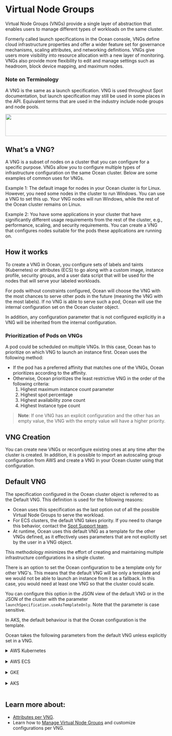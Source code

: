 # Virtual Node Groups

Virtual Node Groups (VNGs) provide a single layer of abstraction that enables users to manage different types of workloads on the same cluster.

Formerly called launch specifications in the Ocean console, VNGs define cloud infrastructure properties and offer a wider feature set for governance mechanisms, scaling attributes, and networking definitions. VNGs give users more visibility into resource allocation with a new layer of monitoring. VNGs also provide more flexibility to edit and manage settings such as headroom, block device mapping, and maximum nodes.

### Note on Terminology

A VNG is the same as a launch specification. VNG is used throughout Spot documentation, but launch specification may still be used in some places in the API. Equivalent terms that are used in the industry include node groups and node pools.

<img src="/ocean/_media/features-vngs-01.png" width="578" height="69" />

## What’s a VNG?

A VNG is a subset of nodes on a cluster that you can configure for a specific purpose. VNGs allow you to configure multiple types of infrastructure configuration on the same Ocean cluster. Below are some examples of common uses for VNGs.

Example 1: The default image for nodes in your Ocean cluster is for Linux. However, you need some nodes in the cluster to run Windows. You can use a VNG to set this up. Your VNG nodes will run Windows, while the rest of the Ocean cluster remains on Linux.

Example 2: You have some applications in your cluster that have significantly different usage requirements from the rest of the cluster, e.g., performance, scaling, and security requirements. You can create a VNG that configures nodes suitable for the pods these applications are running on.

## How it works

To create a VNG in Ocean, you configure sets of labels and taints (Kubernetes) or attributes (ECS) to go along with a custom image, instance profile, security groups, and a user data script that will be used for the nodes that will serve your labeled workloads.

For pods without constraints configured, Ocean will choose the VNG with the most chances to serve other pods in the future (meaning the VNG with the most labels). If no VNG is able to serve such a pod, Ocean will use the internal configuration set on the Ocean cluster object.

In addition, any configuration parameter that is not configured explicitly in a VNG will be inherited from the internal configuration.

### Prioritization of Pods on VNGs

A pod could be scheduled on multiple VNGs. In this case, Ocean has to prioritize on which VNG to launch an instance first. Ocean uses the following method:

- If the pod has a preferred affinity that matches one of the VNGs, Ocean prioritizes according to the affinity.
- Otherwise, Ocean prioritizes the least restrictive VNG in the order of the following criteria:
  1. Highest maximum instance count parameter
  2. Highest spot percentage
  3. Highest availability zone count
  4. Highest Instance type count

> **Note**: If one VNG has an explicit configuration and the other has an empty value, the VNG with the empty value will have a higher priority.

## VNG Creation

You can create new VNGs or reconfigure existing ones at any time after the cluster is created. In addition, it is possible to import an autoscaling group configuration from AWS and create a VNG in your Ocean cluster using that configuration.

## Default VNG

The specification configured in the Ocean cluster object is referred to as the Default VNG. This definition is used for the following reasons:

- Ocean uses this specification as the last option out of all the possible Virtual Node Groups to serve the workload.
- For ECS clusters, the default VNG takes priority. If you need to change this behavior, contact the [Spot Support team](https://spot.io/support/).
- At runtime, Ocean uses this default VNG as a template for the other VNGs defined, as it effectively uses parameters that are not explicitly set by the user in a VNG object.

This methodology minimizes the effort of creating and maintaining multiple infrastructure configurations in a single cluster.

There is an option to set the Ocean configuration to be a template only for other VNG's. This means that the default VNG will be only a template and we would not be able to launch an instance from it as a fallback. In this case, you would need at least one VNG so that the cluster could scale.

You can configure this option in the JSON view of the default VNG or in the JSON of the cluster with the parameter `launchSpecification.useAsTemplateOnly`. Note that the parameter is case sensitive.

In AKS, the default behaviour is that the Ocean configuration is the template.

Ocean takes the following parameters from the default VNG unless explicitly set in a VNG.

<details>
  <summary markdown="span">AWS Kubernetes</summary>

- Image
- Instance profile
- Instance types
- Minimum nodes per VNG
- Root volume size
- Security groups
- Subnets
- Tags
- User data

</details><br>

<details>
  <summary markdown="span">AWS ECS</summary>

- Block device mapping
- Image
- Instance profile
- Instance types
- Root volume size
- Security groups
- Subnets
- Tags
- User data

</details><br>

<details>
  <summary markdown="span">GKE</summary>

- Availability zone
- Image
- Instance types
- Minimum nodes per VNG
- Root volume size

</details><br>


<details>
  <summary markdown="span">AKS</summary>

 </details><br> 


## Learn more about:

- [Attributes per VNG](ocean/features/vngs/attributes-and-actions-per-vng).
- Learn how to [Manage Virtual Node Groups](ocean/tutorials/manage-virtual-node-groups.md) and customize configurations per VNG.
